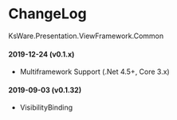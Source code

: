# ChangeLog
KsWare.Presentation.ViewFramework.Common

#### 2019-12-24 (v0.1.x)
- Multiframework Support (.Net 4.5+, Core 3.x)

#### 2019-09-03 (v0.1.32)
- VisibilityBinding
